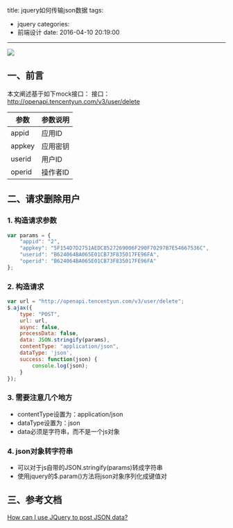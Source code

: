 title: jquery如何传输json数据
tags:
  - jquery
categories:
  - 前端设计
date: 2016-04-10 20:19:00
---

<img src="/asserts/images/logo/jquery.png" class="img-logo img-center" />


## 一、前言
本文阐述基于如下mock接口：
接口：http://openapi.tencentyun.com/v3/user/delete

| 参数 | 参数说明 |
|---|---|
| appid | 应用ID |
| appkey | 应用密钥 |
| userid | 用户ID |
| operid | 操作者ID |


## 二、请求删除用户

### 1. 构造请求参数
``` javascript
var params = {
    "appid": "2",
    "appkey": "5F154D7D2751AEDC8527269006F290F70297B7E54667536C",
    "userid": "B624064BA065E01CB73F835017FE96FA",
    "operid": "B624064BA065E01CB73F835017FE96FA"
};
```

<!-- more -->

### 2. 构造请求
``` javascript
var url = "http://openapi.tencentyun.com/v3/user/delete";
$.ajax({
    type: "POST",
    url: url,
    async: false,
    processData: false,
    data: JSON.stringify(params),
    contentType: "application/json",
    dataType: 'json',
    success: function(json) {
        console.log(json);
    }
});
```

### 3. 需要注意几个地方
- contentType设置为：application/json
- dataType设置为：json
- data必须是字符串，而不是一个js对象


### 4. json对象转字符串
- 可以对于js自带的JSON.stringify(params)转成字符串
- 使用jquery的$.param()方法将json对象序列化成键值对


## 三、参考文档
[How can I use JQuery to post JSON data?](http://stackoverflow.com/questions/6255344/how-can-i-use-jquery-to-post-json-data/6255394#6255394)